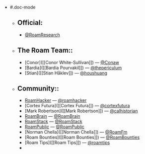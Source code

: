 - #.doc-mode
    - ## **Official:**
        - [@RoamResearch](https://twitter.com/RoamResearch)
    - ## The Roam Team::
        - [Conor]([[Conor White-Sullivan]]) — [@Conaw](https://twitter.com/Conaw)
        - [Bardia]([[Bardia Pourvakil]]) — [@thepericulum](https://twitter.com/thepericulum) 
        - [Stian]([[Stian Håklev]]) — [@houshuang](https://twitter.com/houshuang)
    - ## Community::
        - [RoamHacker]([[RoamHacker]]) — [@roamhacker](https://twitter.com/roamhacker)
        - [Cortex Futura]([[Cortex Futura]]) — [@cortexfutura](https://twitter.com/cortexfutura)
        - [Mark Robertson]([[Mark Robertson]]) — [@calhistorian](https://twitter.com/calhistorian)
        - [RoamBrain]([[RoamBrain]]) — [@RoamBrain](https://twitter.com/RoamBrain)
        - [RoamStack]([[RoamStack]]) — [@RoamStack](https://twitter.com/RoamStack)
        - [RoamPublic]([[RoamPublic]]) — [@RoamPublic](https://twitter.com/RoamPublic)
        - [Norman Chella]([[Norman Chella]]) — [@RoamFm](https://twitter.com/RoamFm)
        - [Roam Bounties]([[Roam Bounties]]) — [@RoamBounties](https://twitter.com/RoamBounties)
        - [Roam Tips]([[Roam Tips]]) — [@roamtips](https://twitter.com/roamtips)
        - 
